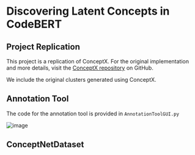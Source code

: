 # Discovering Latent Concepts in CodeBERT
## Project Replication

This project is a replication of ConceptX. For the original implementation and more details, visit the [ConceptX repository](https://github.com/hsajjad/ConceptX) on GitHub.

We include the original clusters generated using ConceptX. 

## Annotation Tool
The code for the annotation tool is provided in `AnnotationToolGUI.py`

![image](https://github.com/arushisharma17/Redundancy-and-Concept-Analysis-for-Code-Trained-Language-Models/assets/28835447/763d90f9-afea-41c1-9462-2d4dd7e32fa8)

## ConceptNetDataset

